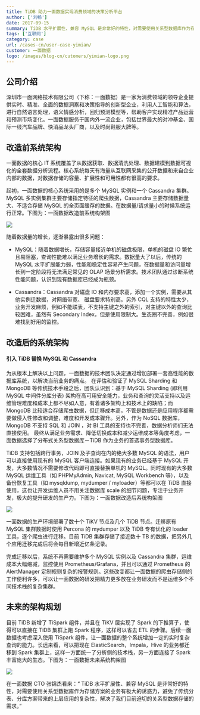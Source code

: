 ```yaml
---
title: TiDB 助力一面数据实现消费领域的决策分析平台
author: ['刘畅']
date: 2017-09-15
summary: TiDB 水平扩展性、兼容 MySQL 是非常好的特性，对需要使用关系型数据库作为存储方案的业务有极大的诱惑力，避免了传统分表、分库方案带来的上层应用的复杂性，解决了我们目前迫切的关系型数据存储的需求。
tags: ['互联网']
category: case
url: /cases-cn/user-case-yimian/
customer: 一面数据
logo: /images/blog-cn/cutomers/yimian-logo.png
---
```



## 公司介绍

深圳市一面网络技术有限公司（下称：一面数据）是一家为消费领域的领导企业提供实时、精准、全面的数据洞察和决策指导的创新型企业，利用人工智能和算法，进行自然语言处理，语义情感分析，回归预测模型等，帮助客户实现精准产品运营和预测市场变化。一面数据服务于国内外一流企业，包括世界最大的对冲基金、国际一线汽车品牌、快消品龙头厂商，以及时尚鞋服大牌等。

## 改造前系统架构

一面数据的核心 IT 系统覆盖了从数据获取、数据清洗处理、数据建模到数据可视化的全套数据分析流程。核心系统每天有海量从互联网采集的公开数据和来自企业内部的数据，对数据存储的容量、扩展性和可用性都有很高的要求。

起初，一面数据的核心系统采用的是多个 MySQL 实例和一个 Cassandra 集群。MySQL 多实例集群主要存储指定特征的爬虫数据，Cassandra 主要存储数据量大、不适合存储 MySQL 的全页面缓存的数据。在数据量/请求量小的时候系统运行正常。下图为：一面数据改造前系统构架图

![](http://upload-images.jianshu.io/upload_images/542677-c716bb553daf9d41.png?imageMogr2/auto-orient/strip%7CimageView2/2/w/1240)


随着数据量的增长，逐渐暴露出很多问题：

* MySQL：随着数据增长，存储容量接近单机的磁盘极限，单机的磁盘 IO 繁忙且易阻塞，查询性能难以满足业务增长的需求。数据量大了以后，传统的 MySQL 水平扩展能力弱，性能和稳定性容易产生问题，在数据量和访问量增长到一定阶段将无法满足常见的 OLAP 场景分析需求。技术团队通过诊断系统性能问题，认识到现有数据库已经成为瓶颈。

* Cassandra：Cassandra 对磁盘 IO 和内存要求高，添加一个实例，需要从其他实例迁数据，对网络带宽、 磁盘要求特别高。另外 CQL 支持的特性太少，业务开发麻烦，例如不能联表，不支持主键之外的索引，对主键以外的查询比较困难，虽然有 Secondary Index，但是使用限制大。生态圈不完善，例如很难找到好用的监控。

## 改造后的系统架构 

#### 引入 TiDB 替换 MySQL 和 Cassandra 

为从根本上解决以上问题，一面数据的技术团队决定通过增加部署一套高性能的数据库系统，以解决当前业务的痛点。 在评估和验证了 MySQL Sharding 和 MongoDB 等传统技术手段之后，团队认识到：基于 MySQL Sharding (即利用 MySQL 中间件分库分表) 架构在高可用安全能力，业务和查询的灵活支持以及运维管理难度和成本上都不尽如人意，有着诸多架构上和技术上的缺陷；而 MongoDB 比较适合存储爬虫数据，但迁移成本高，不管是数据还是应用程序都需要做侵入性修改和调整，难度和开发成本骤升。另外，作为 NoSQL 数据库，MongoDB 不支持 SQL 和 JOIN ，对 BI 工具的支持也不完善，数据分析师们无法直接使用。 最终从满足业务需求、降低切换成本和减少运维成本等角度考虑，一面数据选择了分布式关系型数据库－TiDB 作为业务的首选事务型数据库。

TiDB 支持包括跨行事务，JOIN 及子查询在内的绝大多数 MySQL 的语法，用户可以直接使用现有的 MySQL 客户端连接。如果现有的业务已经基于 MySQL 开发，大多数情况不需要修改代码即可直接替换单机的 MySQL。同时现有的大多数 MySQL 运维工具（如 PHPMyAdmin, Navicat, MySQL Workbench 等），以及备份恢复工具（如 mysqldump, mydumper / myloader）等都可以在 TiDB 直接使用，这也让开发运维人员不用关注数据库 scale 的细节问题，专注于业务开发，极大的提升研发的生产力。下图为：一面数据改造后系统构架图

![](http://upload-images.jianshu.io/upload_images/542677-93fc003caa1c83f9.png?imageMogr2/auto-orient/strip%7CimageView2/2/w/1240)

一面数据的生产环境部署了数十个 TiKV 节点及几个 TiDB 节点。迁移原有 MySQL 集群数据时使用 Percona 的 mydumper 以及 TiDB 专有优化的 loader 工具，逐个爬虫进行迁移。目前 TiDB 集群存储了接近数十 TB 的数据，把另外几个应用迁移完成后将会每日新增近亿条记录。

完成迁移以后，系统不再需要维护多个 MySQL 实例以及 Cassandra 集群，运维成本大幅缩减，监控使用 Prometheus/Grafana，并且可以通过 Prometheus 的 AlertManager 定制规则复杂的报警规则。这些改变都让一面数据的爬虫存储侧的工作便利许多，可以让一面数据的研发把精力更多放在业务研发而不是运维多个不同技术栈的复杂集群。

## 未来的架构规划

目前 TiDB 新增了 TiSpark 组件，并且在 TiKV 层实现了 Spark 的下推算子，使得可以直接在 TiDB 集群上跑 Spark 程序，这样可以省去 ETL 的步骤。后续一面数据也考虑深入使用 TiSpark 组件，让一面数据的整个系统增加一定的实时复杂查询的能力。长远来看，可以把现在 ElasticSearch，Impala，Hive 的业务都迁移到 Spark 集群上，这样一方面统一了分析侧的技术栈，另一方面连接了 Spark 丰富庞大的生态。下图为：一面数据未来系统构架图

![](http://upload-images.jianshu.io/upload_images/542677-815f23ed88ab0866.png?imageMogr2/auto-orient/strip%7CimageView2/2/w/1240)


在一面数据 CTO 张锦杰看来：“ TiDB 水平扩展性、兼容 MySQL 是非常好的特性，对需要使用关系型数据库作为存储方案的业务有极大的诱惑力，避免了传统分表、分库方案带来的上层应用的复杂性，解决了我们目前迫切的关系型数据存储的需求。”


